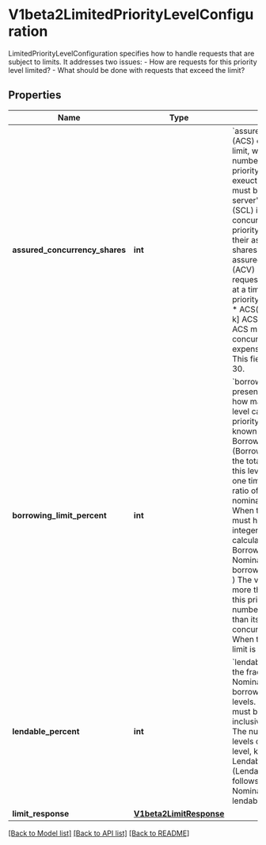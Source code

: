 # V1beta2LimitedPriorityLevelConfiguration

LimitedPriorityLevelConfiguration specifies how to handle requests that are subject to limits. It addresses two issues:   - How are requests for this priority level limited?   - What should be done with requests that exceed the limit?
## Properties
Name | Type | Description | Notes
------------ | ------------- | ------------- | -------------
**assured_concurrency_shares** | **int** | &#x60;assuredConcurrencyShares&#x60; (ACS) configures the execution limit, which is a limit on the number of requests of this priority level that may be exeucting at a given time.  ACS must be a positive number. The server&#39;s concurrency limit (SCL) is divided among the concurrency-controlled priority levels in proportion to their assured concurrency shares. This produces the assured concurrency value (ACV) --- the number of requests that may be executing at a time --- for each such priority level:              ACV(l) &#x3D; ceil( SCL * ACS(l) / ( sum[priority levels k] ACS(k) ) )  bigger numbers of ACS mean more reserved concurrent requests (at the expense of every other PL). This field has a default value of 30. | [optional] 
**borrowing_limit_percent** | **int** | &#x60;borrowingLimitPercent&#x60;, if present, configures a limit on how many seats this priority level can borrow from other priority levels. The limit is known as this level&#39;s BorrowingConcurrencyLimit (BorrowingCL) and is a limit on the total number of seats that this level may borrow at any one time. This field holds the ratio of that limit to the level&#39;s nominal concurrency limit. When this field is non-nil, it must hold a non-negative integer and the limit is calculated as follows.  BorrowingCL(i) &#x3D; round( NominalCL(i) * borrowingLimitPercent(i)/100.0 )  The value of this field can be more than 100, implying that this priority level can borrow a number of seats that is greater than its own nominal concurrency limit (NominalCL). When this field is left &#x60;nil&#x60;, the limit is effectively infinite. | [optional] 
**lendable_percent** | **int** | &#x60;lendablePercent&#x60; prescribes the fraction of the level&#39;s NominalCL that can be borrowed by other priority levels. The value of this field must be between 0 and 100, inclusive, and it defaults to 0. The number of seats that other levels can borrow from this level, known as this level&#39;s LendableConcurrencyLimit (LendableCL), is defined as follows.  LendableCL(i) &#x3D; round( NominalCL(i) * lendablePercent(i)/100.0 ) | [optional] 
**limit_response** | [**V1beta2LimitResponse**](V1beta2LimitResponse.md) |  | [optional] 

[[Back to Model list]](../README.md#documentation-for-models) [[Back to API list]](../README.md#documentation-for-api-endpoints) [[Back to README]](../README.md)


